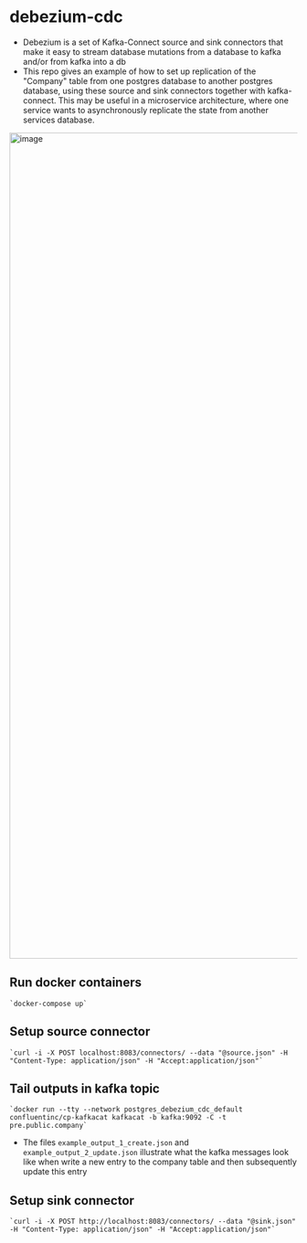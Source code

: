 # debezium-cdc
- Debezium is a set of Kafka-Connect source and sink connectors that make it easy to stream database mutations from a database to kafka and/or from kafka into a db
- This repo gives an example of how to set up replication of the "Company" table from one postgres database to another postgres database, using these source and sink connectors together with kafka-connect. This may be useful in a microservice architecture, where one service wants to asynchronously replicate the state from another services database.
<img width="1446" alt="image" src="https://github.com/user-attachments/assets/4e15b49c-d03b-45d2-a5da-dc5905641ab2" />


## Run docker containers
    `docker-compose up`

## Setup source connector
    `curl -i -X POST localhost:8083/connectors/ --data "@source.json" -H "Content-Type: application/json" -H "Accept:application/json"`

## Tail outputs in kafka topic
    `docker run --tty --network postgres_debezium_cdc_default confluentinc/cp-kafkacat kafkacat -b kafka:9092 -C -t pre.public.company`

- The files `example_output_1_create.json` and `example_output_2_update.json` illustrate what the kafka messages look like when write a new entry to the company table and then subsequently update this entry

## Setup sink connector
    `curl -i -X POST http://localhost:8083/connectors/ --data "@sink.json" -H "Content-Type: application/json" -H "Accept:application/json"`
